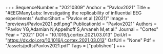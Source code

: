 +++
SequenceNumber = "20210309"
Anchor = "Pavlov2021"
Title = "#EEGManyLabs: Investigating the replicability of influential EEG experiments"
AuthorShort = "Pavlov et al (2021)"
Image = "previews/Pavlov2021.pdf.png"
PublicationId = "Pavlov2021"
Authors = "Pavlov YG,Adamian N,Appelhoff S,Arvaneh M,et al."
Journal = "Cortex"
Year = "2021"
DOI = "10.1016/j.cortex.2021.03.013"
DoiUrl = "https://dx.doi.org/10.1016/j.cortex.2021.03.013"
OsfUrl = "None"
Pdf = "/assets/pdfs/Pavlov2021.pdf"
Tags = ["published"]
+++